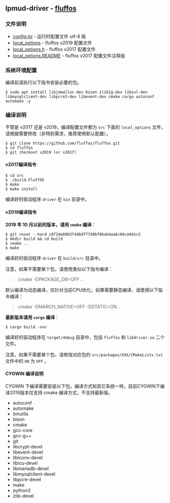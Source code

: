 ## lpmud-driver - [fluffos](https://github.com/fluffos/fluffos)

### 文件说明

 - [config.ini](config.ini) - 运行时配置文件 utf-8 版
 - [local_options](local_options) - fluffos v2019 配置文件
 - [local_options.h](local_options.h) - fluffos v2017 配置文件
 - [local_options.README](local_options.README) - fluffos v2017 配置文件注释版

### 系统环境配置

编译前请执行以下指令安装必要的包。

```
$ sudo apt install libjemalloc-dev bison zlib1g-dev libssl-dev libmysqlclient-dev libpcre3-dev libevent-dev cmake cargo autoconf automake -y
```

### 编译说明

不管是 v2017 还是 v2019，编译配置文件都为 `src` 下面的 `local_options` 文件，请根据需要修改（非特别需求，推荐使用默认配置）。

```
$ git clone https://github.com/fluffos/fluffos.git
$ cd fluffos
$ git checkout v2019 (or v2017)
```

#### v2017编译指令

```
$ cd src
$ ./build.FluffOS
$ make
$ make install
```
编译好的驱动程序 `driver` 在 `bin` 目录中。

#### v2019编译指令

**2019 年 10 月以前的版本，请用 `cmake` 编译**：

```
$ git reset --hard c8f24e89b3f4d6df77d9bf0bab4aa6c66ce041c2
$ mkdir build && cd build
$ cmake ..
$ make
```
编译好的驱动程序 `driver` 在 `build/src` 目录中。

注意，如果不需要某个包，请使用类似以下指令编译：

> cmake -DPACKAGE_DB=OFF ..

默认编译为动态编译，仅针对当前CPU优化，如果需要静态编译，请使用以下指令编译：

> cmake -DMARCH_NATIVE=OFF -DSTATIC=ON ..

**最新版本请用 `cargo` 编译**：

```
$ cargo build -vvv
```
编译好的驱动程序在 `target/debug` 目录中，包括 `fluffos` 和 `libdriver.so` 二个文件。

注意，如果不需要某个包，请修改对应包的 `src/packages/XXX/CMakeLists.txt` 文件中的 `ON` 为 `OFF` 。


#### CYGWIN 编译说明

CYGWIN 下编译需要安装以下包，编译方式和其它系统一样。目前CYGWIN下编译2019版本仅支持 cmake 编译方式，不支持最新版。

- autoconf
- automake
- binutils
- bison
- cmake
- gcc-core
- gcc-g++
- git
- libcrypt-devel
- libevent-devel
- libiconv-devel
- libicu-devel
- libmariadb-devel
- libmysqlclient-devel
- libpcre-devel
- make
- python3
- zlib-devel
